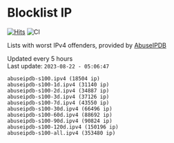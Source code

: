 # Blocklist IP

[![Hits](https://hits.seeyoufarm.com/api/count/incr/badge.svg?url=https%3A%2F%2Fgithub.com%2Fborestad%2Fblocklist-ip%2F&count_bg=%2379C83D&title_bg=%23555555&icon=&icon_color=%23E7E7E7&title=hits&edge_flat=false)](https://hits.seeyoufarm.com)  ![CI](https://img.shields.io/github/workflow/status/borestad/blocklist-ip/CI?style=flat-square)

Lists with worst IPv4 offenders, provided by [AbuseIPDB](https://www.abuseipdb.com/)

<!-- FOOTER-PLACEHOLDER -->
Updated every 5 hours<br>
Last update: `2023-08-22 - 05:06:47`
```
abuseipdb-s100.ipv4 (18504 ip)
abuseipdb-s100-1d.ipv4 (31140 ip)
abuseipdb-s100-2d.ipv4 (34887 ip)
abuseipdb-s100-3d.ipv4 (37126 ip)
abuseipdb-s100-7d.ipv4 (43550 ip)
abuseipdb-s100-30d.ipv4 (66496 ip)
abuseipdb-s100-60d.ipv4 (88692 ip)
abuseipdb-s100-90d.ipv4 (90824 ip)
abuseipdb-s100-120d.ipv4 (150196 ip)
abuseipdb-s100-all.ipv4 (353480 ip)
```
